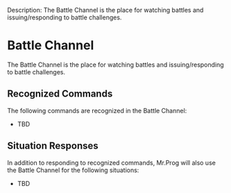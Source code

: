 Description: The Battle Channel is the place for watching battles and issuing/responding to battle challenges. 

# Battle Channel

The Battle Channel is the place for watching battles and issuing/responding to battle challenges. 

## Recognized Commands

The following commands are recognized in the Battle Channel:

* TBD

## Situation Responses

In addition to responding to recognized commands, Mr.Prog will also use the Battle Channel for the following situations:

* TBD